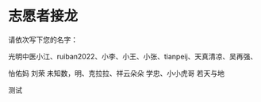 # 志愿者接龙

请依次写下您的名字：

光明中医小江、ruiban2022、小李、小王、小张、tianpeij、天真清凉、吴再强、

 怡佑妈  刘荣  未知数，明、克拉拉、祥云朵朵  学忠、小小虎哥 若天与地


测试

